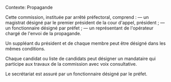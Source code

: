 Contexte: Propagande

Cette commission, instituée par arrêté préfectoral, comprend : — un magistrat désigné par le premier président de la cour d'appel, président ; — un fonctionnaire désigné par préfet ; — un représentant de l'opérateur chargé de l'envoi de la propagande.

Un suppléant du président et de chaque membre peut être désigné dans les mêmes conditions.

Chaque candidat ou liste de candidats peut désigner un mandataire qui participe aux travaux de la commission avec voix consultative.

Le secrétariat est assuré par un fonctionnaire désigné par le préfet.